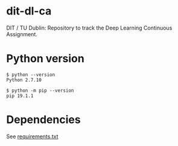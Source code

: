 # dit-dl-ca
DIT / TU Dublin: Repository to track the Deep Learning Continuous Assignment.

# Python version
```
$ python --version
Python 2.7.10

$ python -m pip --version
pip 19.1.1
```

# Dependencies
See [requirements.txt](requirements.txt)